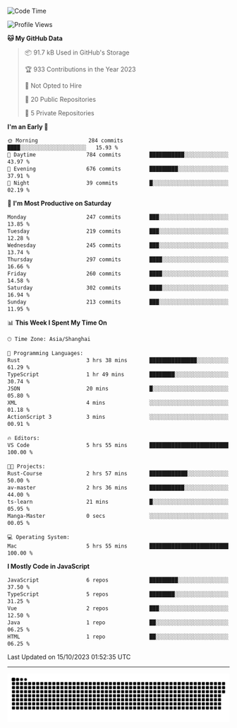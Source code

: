 <!--
<picture>
  <source
    srcset="https://github-readme-stats.vercel.app/api?username=kevinxft&show_icons=true&theme=dark"
    media="(prefers-color-scheme: dark)"
  />
  <source
    srcset="https://github-readme-stats.vercel.app/api?username=kevinxft&show_icons=true"
    media="(prefers-color-scheme: light), (prefers-color-scheme: no-preference)"
  />
  <img src="https://github-readme-stats.vercel.app/api?username=kevinxft&show_icons=true" />
</picture>
-->

<!--START_SECTION:waka-->
![Code Time](http://img.shields.io/badge/Code%20Time-1%2C262%20hrs%201%20min-blue)

![Profile Views](http://img.shields.io/badge/Profile%20Views-5-blue)

**🐱 My GitHub Data** 

> 📦 91.7 kB Used in GitHub's Storage 
 > 
> 🏆 933 Contributions in the Year 2023
 > 
> 🚫 Not Opted to Hire
 > 
> 📜 20 Public Repositories 
 > 
> 🔑 5 Private Repositories 
 > 
**I'm an Early 🐤** 

```text
🌞 Morning                284 commits         ████░░░░░░░░░░░░░░░░░░░░░   15.93 % 
🌆 Daytime                784 commits         ███████████░░░░░░░░░░░░░░   43.97 % 
🌃 Evening                676 commits         █████████░░░░░░░░░░░░░░░░   37.91 % 
🌙 Night                  39 commits          █░░░░░░░░░░░░░░░░░░░░░░░░   02.19 % 
```
📅 **I'm Most Productive on Saturday** 

```text
Monday                   247 commits         ███░░░░░░░░░░░░░░░░░░░░░░   13.85 % 
Tuesday                  219 commits         ███░░░░░░░░░░░░░░░░░░░░░░   12.28 % 
Wednesday                245 commits         ███░░░░░░░░░░░░░░░░░░░░░░   13.74 % 
Thursday                 297 commits         ████░░░░░░░░░░░░░░░░░░░░░   16.66 % 
Friday                   260 commits         ████░░░░░░░░░░░░░░░░░░░░░   14.58 % 
Saturday                 302 commits         ████░░░░░░░░░░░░░░░░░░░░░   16.94 % 
Sunday                   213 commits         ███░░░░░░░░░░░░░░░░░░░░░░   11.95 % 
```


📊 **This Week I Spent My Time On** 

```text
🕑︎ Time Zone: Asia/Shanghai

💬 Programming Languages: 
Rust                     3 hrs 38 mins       ███████████████░░░░░░░░░░   61.29 % 
TypeScript               1 hr 49 mins        ████████░░░░░░░░░░░░░░░░░   30.74 % 
JSON                     20 mins             █░░░░░░░░░░░░░░░░░░░░░░░░   05.80 % 
XML                      4 mins              ░░░░░░░░░░░░░░░░░░░░░░░░░   01.18 % 
ActionScript 3           3 mins              ░░░░░░░░░░░░░░░░░░░░░░░░░   00.91 % 

🔥 Editors: 
VS Code                  5 hrs 55 mins       █████████████████████████   100.00 % 

🐱‍💻 Projects: 
Rust-Course              2 hrs 57 mins       ████████████░░░░░░░░░░░░░   50.00 % 
av-master                2 hrs 36 mins       ███████████░░░░░░░░░░░░░░   44.00 % 
ts-learn                 21 mins             █░░░░░░░░░░░░░░░░░░░░░░░░   05.95 % 
Manga-Master             0 secs              ░░░░░░░░░░░░░░░░░░░░░░░░░   00.05 % 

💻 Operating System: 
Mac                      5 hrs 55 mins       █████████████████████████   100.00 % 
```

**I Mostly Code in JavaScript** 

```text
JavaScript               6 repos             █████████░░░░░░░░░░░░░░░░   37.50 % 
TypeScript               5 repos             ████████░░░░░░░░░░░░░░░░░   31.25 % 
Vue                      2 repos             ███░░░░░░░░░░░░░░░░░░░░░░   12.50 % 
Java                     1 repo              ██░░░░░░░░░░░░░░░░░░░░░░░   06.25 % 
HTML                     1 repo              ██░░░░░░░░░░░░░░░░░░░░░░░   06.25 % 
```




 Last Updated on 15/10/2023 01:52:35 UTC
<!--END_SECTION:waka-->

---

<picture>
  <source media="(prefers-color-scheme: dark)" srcset="https://raw.githubusercontent.com/kevinxft/kevinxft/output/github-contribution-grid-snake-dark.svg">
  <source media="(prefers-color-scheme: light)" srcset="https://raw.githubusercontent.com/kevinxft/kevinxft/output/github-contribution-grid-snake.svg">
  <img alt="github contribution grid snake animation" src="https://raw.githubusercontent.com/kevinxft/kevinxft/output/github-contribution-grid-snake.svg">
</picture>